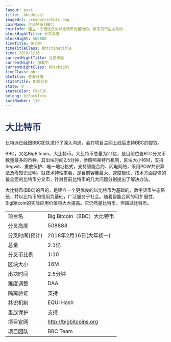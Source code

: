 ```yaml
---
layout: post
title:  bbcdetail
imageUrl: /resource/bbtc.png
coinName: 大比特币(BBC)
coinInfo: 建立一个更优良的以比特币为基础的，数字货币生态系统
blockHightTitle: 分叉高度
blockHight: 508888
timeTitle: 倒计时
timeTitleClass: bbtctimetitle
time: 2018/2/16
currentHightTitle: 当前块高
currentHight: 加载中
currentHightClass: bbtchight
timeClass: bbtc
btnTitle: 查看详情
stateTitle: 即将分叉
state: 0
stateColor: F99F26
belong: btForkInfo
sortNumber: 119
---
```

<h1 style="color: #2F416A">大比特币</h1>
<p>比特派已经跟BBC团队进行了深入沟通，会在项目主网上线后支持BBC的提取。
</p>
<p>BBC，又名BigBitcoin，大比特币。大比特币总量为2.1亿，是目前位置BTC分叉币数量最多的币种。其出块时间2.5分钟，参照照莱特币机制，区块大小16M，支持Segwit、重放保护、唯一地址格式，支持智能合约、闪电网络，采用POW共识算法及零知识证明。就技术特性来看，是目前容量最大、速度极快、技术方面提供的最全面的比特币分叉币，针对目前比特币的几大问题分别提出了解决办法。
</p>
<p>大比特币(BBC)的目的，是建立一个更优良的以比特币为基础的，数字货币生态系统，并以比特币的信用为基础，广泛服务于社会。随着智能合同的可扩展性，BigBitcoin的实际应用价值将大大提高。它仍然是比特币，但超过比特币。
</p>
<table class="center">
  <tbody>
    <tr>
        <td class="tablehalf">项目名</td>
        <td class="tablehalf">Big Bitcoin（BBC）大比特币</td>
    </tr>
    <tr>
        <td>分叉高度</td>
        <td>508888</td>
    </tr>
    <tr>
        <td>分叉时间(预计)</td>
        <td>2018年2月16日(大年初一)</td>
    </tr>
    <tr>
        <td>总量</td>
        <td>2.1亿</td>
    </tr>
    <tr>
        <td>分叉币比例</td>
        <td>1:10</td>
    </tr>
    <tr>
        <td>区块大小</td>
        <td>16M</td>
    </tr>
    <tr>
        <td>出块时间</td>
        <td>2.5分钟</td>
    </tr>
    <tr>
        <td>难度调整</td>
        <td>DAA</td>
    </tr>
    <tr>
        <td>隔离验证</td>
        <td>支持</td>
    </tr>
    <tr>
        <td>共识机制</td>
        <td>EQUI Hash</td>
    </tr>
    <tr>
        <td>重放保护</td>
        <td>支持</td>
    </tr>
    <tr>
        <td>项目官网</td>
        <td><a href="http://bigbitcoins.org" target="_blank">http://bigbitcoins.org</a></td>
    </tr>
    <tr>
        <td>项目团队</td>
        <td>BBC Team</td>
    </tr>
  </tbody>
</table>
